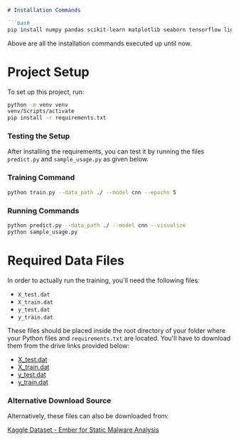 ```markdown
# Installation Commands

```bash
pip install numpy pandas scikit-learn matplotlib seaborn tensorflow lightgbm
```

Above are all the installation commands executed up until now.

# Project Setup

To set up this project, run:

```bash
python -m venv venv
venv/Scripts/activate
pip install -r requirements.txt
```

### Testing the Setup

After installing the requirements, you can test it by running the files `predict.py` and `sample_usage.py` as given below.

### Training Command

```bash
python train.py --data_path ./ --model cnn --epochs 5
```

### Running Commands

```bash
python predict.py --data_path ./ --model cnn --visualize
python sample_usage.py
```

# Required Data Files

In order to actually run the training, you'll need the following files:

- `X_test.dat`
- `X_train.dat`
- `y_test.dat`
- `y_train.dat`

These files should be placed inside the root directory of your folder where your Python files and `requirements.txt` are located. You'll have to download them from the drive links provided below:

- [X_test.dat](https://drive.google.com/file/d/1fUQQs18wPZQjnRqAayxZsPqFXb62gB4e/view?usp=sharing)
- [X_train.dat](https://drive.google.com/file/d/1lOJPbdiaYdNjEvkyoo66sIiKayvGn-WQ/view?usp=sharing)
- [y_test.dat](https://drive.google.com/file/d/1fpJ_2MCzuLP1i4up5djFtT72AJBKeV74/view?usp=sharing)
- [y_train.dat](https://drive.google.com/file/d/1In1MXtJ1XhppFt-EB3y_tX7YMhgL3jbv/view?usp=sharing)

### Alternative Download Source

Alternatively, these files can also be downloaded from:

[Kaggle Dataset - Ember for Static Malware Analysis](https://www.kaggle.com/datasets/trinhvanquynh/ember-for-static-malware-analysis/code)
```